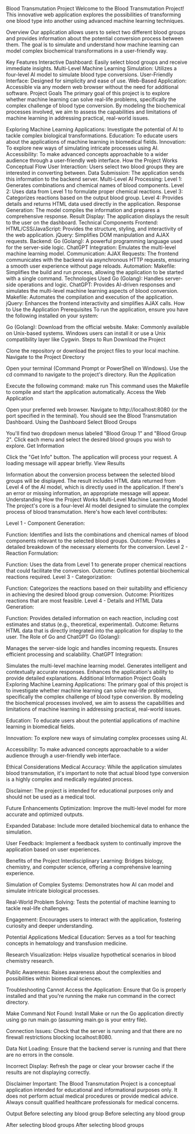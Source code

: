 Blood Transmutation Project
Welcome to the Blood Transmutation Project! This innovative web application explores the possibilities of transforming one blood type into another using advanced machine learning techniques.

Overview
Our application allows users to select two different blood groups and provides information about the potential conversion process between them. The goal is to simulate and understand how machine learning can model complex biochemical transformations in a user-friendly way.

Key Features
Interactive Dashboard: Easily select blood groups and receive immediate insights.
Multi-Level Machine Learning Simulation: Utilizes a four-level AI model to simulate blood type conversions.
User-Friendly Interface: Designed for simplicity and ease of use.
Web-Based Application: Accessible via any modern web browser without the need for additional software.
Project Goals
The primary goal of this project is to explore whether machine learning can solve real-life problems, specifically the complex challenge of blood type conversion. By modeling the biochemical processes involved, we aim to assess the capabilities and limitations of machine learning in addressing practical, real-world issues.

Exploring Machine Learning Applications: Investigate the potential of AI to tackle complex biological transformations.
Education: To educate users about the applications of machine learning in biomedical fields.
Innovation: To explore new ways of simulating intricate processes using AI.
Accessibility: To make advanced concepts approachable to a wider audience through a user-friendly web interface.
How the Project Works
Conceptual Flow
User Interaction: Users select two blood groups they are interested in converting between.
Data Submission: The application sends this information to the backend server.
Multi-Level AI Processing:
Level 1: Generates combinations and chemical names of blood components.
Level 2: Uses data from Level 1 to formulate proper chemical reactions.
Level 3: Categorizes reactions based on the output blood group.
Level 4: Provides details and returns HTML data used directly in the application.
Response Generation: The model compiles the information and prepares a comprehensive response.
Result Display: The application displays the result to the user on the dashboard.
Technical Components
Frontend:
HTML/CSS/JavaScript: Provides the structure, styling, and interactivity of the web application.
jQuery: Simplifies DOM manipulation and AJAX requests.
Backend:
Go (Golang): A powerful programming language used for the server-side logic.
ChatGPT Integration: Emulates the multi-level machine learning model.
Communication:
AJAX Requests: The frontend communicates with the backend via asynchronous HTTP requests, ensuring a smooth user experience without page reloads.
Automation:
Makefile: Simplifies the build and run process, allowing the application to be started with a single command.
Technologies Used
Go (Golang): Handles server-side operations and logic.
ChatGPT: Provides AI-driven responses and simulates the multi-level machine learning aspects of blood conversion.
Makefile: Automates the compilation and execution of the application.
jQuery: Enhances the frontend interactivity and simplifies AJAX calls.
How to Use the Application
Prerequisites
To run the application, ensure you have the following installed on your system:

Go (Golang): Download from the official website.
Make: Commonly available on Unix-based systems. Windows users can install it or use a Unix compatibility layer like Cygwin.
Steps to Run
Download the Project

Clone the repository or download the project files to your local machine.
Navigate to the Project Directory

Open your terminal (Command Prompt or PowerShell on Windows).
Use the cd command to navigate to the project's directory.
Run the Application

Execute the following command:
make run
This command uses the Makefile to compile and start the application automatically.
Access the Web Application

Open your preferred web browser.
Navigate to http://localhost:8080 (or the port specified in the terminal).
You should see the Blood Transmutation Dashboard.
Using the Dashboard
Select Blood Groups

You'll find two dropdown menus labeled "Blood Group 1" and "Blood Group 2".
Click each menu and select the desired blood groups you wish to explore.
Get Information

Click the "Get Info" button.
The application will process your request. A loading message will appear briefly.
View Results

Information about the conversion process between the selected blood groups will be displayed.
The result includes HTML data returned from Level 4 of the AI model, which is directly used in the application.
If there's an error or missing information, an appropriate message will appear.
Understanding How the Project Works
Multi-Level Machine Learning Model
The project's core is a four-level AI model designed to simulate the complex process of blood transmutation. Here's how each level contributes:

Level 1 - Component Generation:

Function: Identifies and lists the combinations and chemical names of blood components relevant to the selected blood groups.
Outcome: Provides a detailed breakdown of the necessary elements for the conversion.
Level 2 - Reaction Formulation:

Function: Uses the data from Level 1 to generate proper chemical reactions that could facilitate the conversion.
Outcome: Outlines potential biochemical reactions required.
Level 3 - Categorization:

Function: Categorizes the reactions based on their suitability and efficiency in achieving the desired blood group conversion.
Outcome: Prioritizes reactions that are most feasible.
Level 4 - Details and HTML Data Generation:

Function: Provides detailed information on each reaction, including cost estimates and status (e.g., theoretical, experimental).
Outcome: Returns HTML data that is directly integrated into the application for display to the user.
The Role of Go and ChatGPT
Go (Golang):

Manages the server-side logic and handles incoming requests.
Ensures efficient processing and scalability.
ChatGPT Integration:

Simulates the multi-level machine learning model.
Generates intelligent and contextually accurate responses.
Enhances the application's ability to provide detailed explanations.
Additional Information
Project Goals
Exploring Machine Learning Applications: The primary goal of this project is to investigate whether machine learning can solve real-life problems, specifically the complex challenge of blood type conversion. By modeling the biochemical processes involved, we aim to assess the capabilities and limitations of machine learning in addressing practical, real-world issues.

Education: To educate users about the potential applications of machine learning in biomedical fields.

Innovation: To explore new ways of simulating complex processes using AI.

Accessibility: To make advanced concepts approachable to a wider audience through a user-friendly web interface.

Ethical Considerations
Medical Accuracy: While the application simulates blood transmutation, it's important to note that actual blood type conversion is a highly complex and medically regulated process.

Disclaimer: The project is intended for educational purposes only and should not be used as a medical tool.

Future Enhancements
Optimization: Improve the multi-level model for more accurate and optimized outputs.

Expanded Database: Include more detailed biochemical data to enhance the simulation.

User Feedback: Implement a feedback system to continually improve the application based on user experiences.

Benefits of the Project
Interdisciplinary Learning: Bridges biology, chemistry, and computer science, offering a comprehensive learning experience.

Simulation of Complex Systems: Demonstrates how AI can model and simulate intricate biological processes.

Real-World Problem Solving: Tests the potential of machine learning to tackle real-life challenges.

Engagement: Encourages users to interact with the application, fostering curiosity and deeper understanding.

Potential Applications
Medical Education: Serves as a tool for teaching concepts in hematology and transfusion medicine.

Research Visualization: Helps visualize hypothetical scenarios in blood chemistry research.

Public Awareness: Raises awareness about the complexities and possibilities within biomedical sciences.

Troubleshooting
Cannot Access the Application: Ensure that Go is properly installed and that you're running the make run command in the correct directory.

Make Command Not Found: Install Make or run the Go application directly using go run main.go (assuming main.go is your entry file).

Connection Issues: Check that the server is running and that there are no firewall restrictions blocking localhost:8080.

Data Not Loading: Ensure that the backend server is running and that there are no errors in the console.

Incorrect Display: Refresh the page or clear your browser cache if the results are not displaying correctly.

Disclaimer
Important: The Blood Transmutation Project is a conceptual application intended for educational and informational purposes only. It does not perform actual medical procedures or provide medical advice. Always consult qualified healthcare professionals for medical concerns.

Output
Before selecting any blood group
Before selecting any blood group

After selecting blood groups
After selecting blood groups
